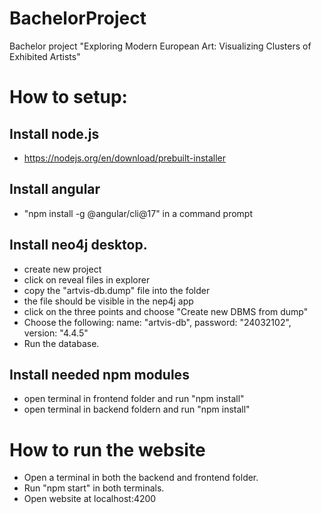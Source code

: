 # BachelorProject
Bachelor project "Exploring Modern European Art: Visualizing Clusters of Exhibited Artists"
# How to setup:
## Install node.js
- https://nodejs.org/en/download/prebuilt-installer
## Install angular
- "npm install -g @angular/cli@17" in a command prompt
## Install neo4j desktop.
- create new project
- click on reveal files in explorer
- copy the "artvis-db.dump" file into the folder
- the file should be visible in the nep4j app
- click on the three points and choose "Create new DBMS from dump"
- Choose the following: name: "artvis-db", password: "24032102", version: "4.4.5"
- Run the database.
## Install needed npm modules
- open terminal in frontend folder and run "npm install"
- open terminal in backend foldern and run "npm install"
# How to run the website
- Open a terminal in both the backend and frontend folder. 
- Run "npm start" in both terminals.
- Open website at localhost:4200

